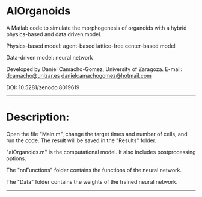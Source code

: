 # AIOrganoids
 
A Matlab code to simulate the morphogenesis of organoids with a hybrid physics-based and data driven model. 

Physics-based model: agent-based lattice-free center-based model

Data-driven model: neural network

Developed by Daniel Camacho-Gomez, University of Zaragoza. E-mail: dcamacho@unizar.es danielcamachogomez@hotmail.com

DOI: 10.5281/zenodo.8019619
_____________________________________________________________________________________________________________

# Description: 

Open the file "Main.m", change the target times and number of cells, and run the code. The result will be saved in the 
"Results" folder. 

"aiOrganoids.m" is the computational model. It also includes postprocessing options. 

The "nnFunctions" folder contains the functions of the neural network.

The "Data" folder contains the weights of the trained neural network.
_________________________
